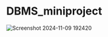 # DBMS_miniproject

![Screenshot 2024-11-09 192420](https://github.com/user-attachments/assets/c3904332-40a4-46ad-8c3e-744f0858e89f)
